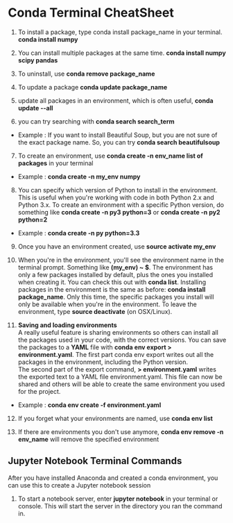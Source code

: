 # Conda Terminal CheatSheet

1. To install a package, type conda install package_name in your terminal.  **conda install numpy**
  
2. You can install multiple packages at the same time. **conda install numpy scipy pandas**

3. To uninstall, use **conda remove package_name**

4. To update a package **conda update package_name**

5. update all packages in an environment, which is often useful, **conda update --all**

6. you can try searching with **conda search search_term**  
  * Example : If you want to install Beautiful Soup, but you are not sure of the exact package name. So, you can try **conda search beautifulsoup**
  
7. To create an environment, use **conda create -n env_name list of packages** in your terminal
  * Example : **conda create -n my_env numpy**
  
8. You can specify which version of Python to install in the environment. This is useful when you're working with code in both Python 2.x and Python 3.x. To create an environment with a specific Python version, do something like **conda create -n py3 python=3** or **conda create -n py2 python=2**
  * Example : **conda create -n py python=3.3**

9. Once you have an environment created, use **source activate my_env**

10. When you're in the environment, you'll see the environment name in the terminal prompt. Something like **(my_env) ~ $**. The environment has only a few packages installed by default, plus the ones you installed when creating it. You can check this out with **conda list**. Installing packages in the environment is the same as before: **conda install package_name**. Only this time, the specific packages you install will only be available when you're in the environment. To leave the environment, type **source deactivate** (on OSX/Linux).

11. **Saving and loading environments**  
A really useful feature is sharing environments so others can install all the packages used in your code, with the correct versions. You can save the packages to a **YAML** file with **conda env export > environment.yaml**. The first part conda env export writes out all the packages in the environment, including the Python version.  
The second part of the export command, **> environment.yaml** writes the exported text to a YAML file environment.yaml. This file can now be shared and others will be able to create the same environment you used for the project.
  * Example : **conda env create -f environment.yaml**
  
12. If you forget what your environments are named, use **conda env list**

13. If there are environments you don't use anymore, **conda env remove -n env_name** will remove the specified environment

## Jupyter Notebook Terminal Commands

After you have installed Anaconda and created a conda environment, you can use this to create a Jupyter notebook session 

1) To start a notebook server, enter **jupyter notebook** in your terminal or console. This will start the server in the directory you ran the command in. 

